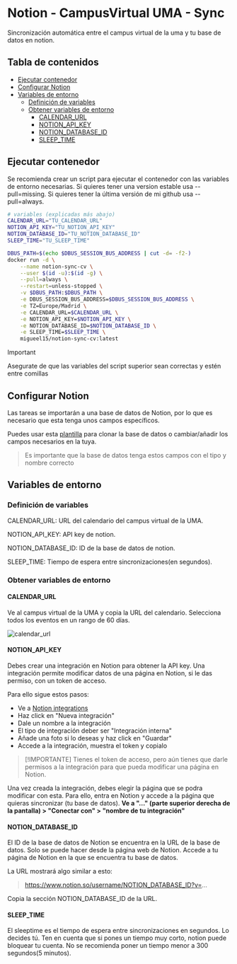 # Notion - CampusVirtual UMA - Sync

Sincronización automática entre el campus virtual de la uma y tu base de datos en notion.

## Tabla de contenidos

- [Ejecutar contenedor](#ejecutar-contenedor)
- [Configurar Notion](#configurar-notion)
- [Variables de entorno](#variables-de-entorno)
  - [Definición de variables](#definición-de-variables)
  - [Obtener variables de entorno](#obtener-variables-de-entorno)
    - [CALENDAR_URL](#calendar_url)
    - [NOTION_API_KEY](#notion_api_key)
    - [NOTION_DATABASE_ID](#notion_database_id)
    - [SLEEP_TIME](#sleep_time)

## Ejecutar contenedor

Se recomienda crear un script para ejecutar el contenedor con las variables de entorno necesarias.
Si quieres tener una version estable usa --pull=missing. Si quieres tener la última versión de mi github usa --pull=always.

```bash
# variables (explicadas más abajo)
CALENDAR_URL="TU_CALENDAR_URL"
NOTION_API_KEY="TU_NOTION_API_KEY"
NOTION_DATABASE_ID="TU_NOTION_DATABASE_ID"
SLEEP_TIME="TU_SLEEP_TIME"

DBUS_PATH=$(echo $DBUS_SESSION_BUS_ADDRESS | cut -d= -f2-)
docker run -d \
	--name notion-sync-cv \
	--user $(id -u):$(id -g) \
	--pull=always \
	--restart=unless-stopped \
	-v $DBUS_PATH:$DBUS_PATH \
	-e DBUS_SESSION_BUS_ADDRESS=$DBUS_SESSION_BUS_ADDRESS \
	-e TZ=Europe/Madrid \
	-e CALENDAR_URL=$CALENDAR_URL \
	-e NOTION_API_KEY=$NOTION_API_KEY \
	-e NOTION_DATABASE_ID=$NOTION_DATABASE_ID \
	-e SLEEP_TIME=$SLEEP_TIME \
	migueel15/notion-sync-cv:latest
```

> [!IMPORTANT]
> Asegurate de que las variables del script superior sean correctas y estén entre comillas

## Configurar Notion

Las tareas se importarán a una base de datos de Notion, por lo que es necesario que esta tenga unos campos específicos.

Puedes usar esta [plantilla](https://miguedm.notion.site/a935199cb79341c29c043fa14716d61f?v=478c66d1354a47a28180f45ce807ab64) para clonar la base de datos o cambiar/añadir los campos necesarios en la tuya.

> Es importante que la base de datos tenga estos campos con el tipo y nombre correcto

## Variables de entorno

### Definición de variables

CALENDAR_URL: URL del calendario del campus virtual de la UMA.

NOTION_API_KEY: API key de notion.

NOTION_DATABASE_ID: ID de la base de datos de notion.

SLEEP_TIME: Tiempo de espera entre sincronizaciones(en segundos).

### Obtener variables de entorno

#### CALENDAR_URL

Ve al campus virtual de la UMA y copia la URL del calendario. Selecciona todos los eventos en un rango de 60 días.

![calendar_url](./docs/assets/url_campus.gif)

#### NOTION_API_KEY

Debes crear una integración en Notion para obtener la API key.
Una integración permite modificar datos de una página en Notion, si le das permiso, con un token de acceso.

Para ello sigue estos pasos:

- Ve a [Notion integrations](https://www.notion.so/my-integrations)
- Haz click en "Nueva integración"
- Dale un nombre a la integración
- El tipo de integración deber ser "Integración interna"
- Añade una foto si lo deseas y haz click en "Guardar"
- Accede a la integración, muestra el token y copialo

> [!IMPORTANTE]
> Tienes el token de acceso, pero aún tienes que darle permisos a la integración para que pueda modificar una página en Notion.

Una vez creada la integración, debes elegir la página que se podra modificar con esta.
Para ello, entra en Notion y accede a la página que quieras sincronizar (tu base de datos).
**Ve a "..." (parte superior derecha de la pantalla) > "Conectar con" > "nombre de tu integración"**

#### NOTION_DATABASE_ID

El ID de la base de datos de Notion se encuentra en la URL de la base de datos.
Solo se puede hacer desde la página web de Notion.
Accede a tu página de Notion en la que se encuentra tu base de datos.

La URL mostrará algo similar a esto:

> https://www.notion.so/username/NOTION_DATABASE_ID?v=...

Copia la sección NOTION_DATABASE_ID de la URL.

#### SLEEP_TIME

El sleeptime es el tiempo de espera entre sincronizaciones en segundos. Lo decides tú. Ten en cuenta que si pones un tiempo muy corto, notion puede bloquear tu cuenta.
No se recomienda poner un tiempo menor a 300 segundos(5 minutos).
